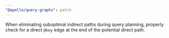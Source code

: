 ```yaml
---
"@apollo/query-graphs": patch
---
```


When eliminating suboptimal indirect paths during query planning, properly check for a direct `@key` edge at the end of the potential direct path.
